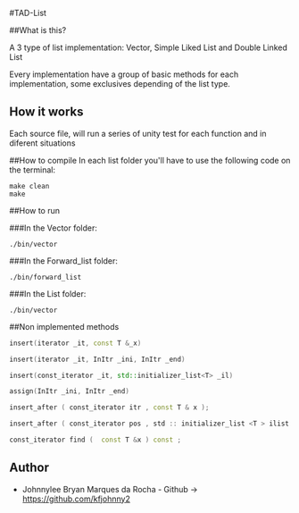 #TAD-List

##What is this?

A 3 type of list implementation: Vector, Simple Liked List and Double Linked List

Every implementation have a group of basic methods for each implementation, some exclusives depending of the list type.

## How it works
Each source file, will run a series of unity test for each function and in diferent situations

##How to compile
In each list folder you'll have to use the following code on the terminal:

```shell
make clean
make
```

##How to run

###In the Vector folder:
```shell
./bin/vector
```
###In the Forward_list folder:
```shell
./bin/forward_list
```
###In the List folder:
```shell
./bin/vector
```

##Non implemented methods

```cpp
insert(iterator _it, const T &_x)

insert(iterator _it, InItr _ini, InItr _end)

insert(const_iterator _it, std::initializer_list<T> _il)

assign(InItr _ini, InItr _end)

insert_after ( const_iterator itr , const T & x );

insert_after ( const_iterator pos , std :: initializer_list <T > ilist );

const_iterator find (  const T &x ) const ;
```


## Author
 - Johnnylee Bryan Marques da Rocha - Github -> https://github.com/kfjohnny2